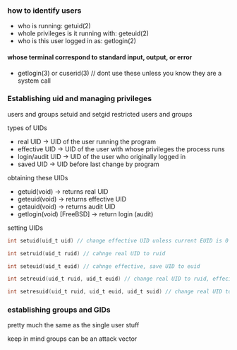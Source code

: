 ### how to identify users
- who is running: getuid(2)
- whole privileges is it running with: geteuid(2)
- who is this user logged in as: getlogin(2)
#### whose terminal correspond to standard input, output, or error
- getlogin(3) or cuserid(3)
// dont use these unless you know they are a system call

### Establishing uid and managing privileges
users and groups
setuid and setgid
restricted users and groups

types of UIDs
- real UID -> UID of the user running the program
- effective UID -> UID of the user with whose privileges the process runs
- login/audit UID -> UID of the user who originally logged in
- saved UID -> UID before last change by program

obtaining these UIDs
- getuid(void) -> returns real UID
- geteuid(void) -> returns effective UID
- getauid(void) -> returns audit UID
- getlogin(void) [FreeBSD] -> return login (audit)

setting UIDs
```C
int setuid(uid_t uid) // change effective UID unless current EUID is 0 in which case change real, effective and saved UIDs to uid

int setruid(uid_t ruid) // cahnge real UID to ruid

int seteuid(uid_t euid) // cahnge effective, save UID to euid

int setreuid(uid_t ruid, uid_t euid) // change real UID to ruid, effecive and saved UID to euid

int setresuid(uid_t ruid, uid_t euid, uid_t suid) // change real UID to ruid, effective UID to euid, save UID to suid
```

### establishing groups and GIDs

pretty much the same as the single user stuff

keep in mind groups can be an attack vector


